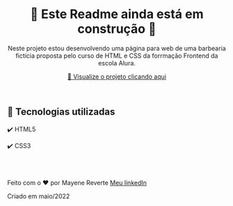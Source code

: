 <h1 align="center">
 🚧 Este Readme ainda está em construção 🚧
</h1>

<p align="center">Neste projeto estou desenvolvendo uma página para web de uma barbearia fictícia proposta pelo curso de HTML e CSS da forrmação Frontend da escola Alura.</p>

<div align="center">

 [👀 Visualize o projeto clicando aqui](https://revertemayene.github.io/barbearia-alura/)

</div> 

<br>

## 🚀 Tecnologias utilizadas

✔️ HTML5

✔️ CSS3

<br><br>

Feito com o ❤️ por Mayene Reverte [Meu linkedIn](https://www.linkedin.com/in/mayenereverte/)
<p>Criado em maio/2022</p>

